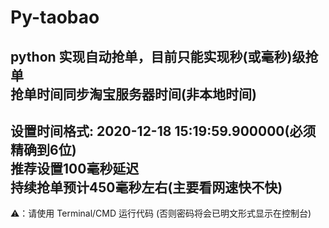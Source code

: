 # Py-taobao

python 实现自动抢单，目前只能实现秒(或毫秒)级抢单  
抢单时间同步淘宝服务器时间(非本地时间)  
---
设置时间格式: 2020-12-18 15:19:59.900000(必须精确到6位)  
推荐设置100毫秒延迟  
持续抢单预计450毫秒左右(主要看网速快不快)
---
⚠️：请使用 Terminal/CMD 运行代码 (否则密码将会已明文形式显示在控制台)
